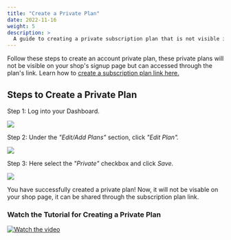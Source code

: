 ```yaml
---
title: "Create a Private Plan"
date: 2022-11-16
weight: 5
description: >
  A guide to creating a private subscription plan that is not visible in your shop.
---
```


Follow these steps to create an account private plan, these private plans will not be visible on your shop's signup page but can accessed through the plan's link. Learn how to [create a subscription plan link here.](https://docs.subscribie.co.uk/docs/tasks/create-plan-link/)

## Steps to Create a Private Plan

Step 1: Log into your Dashboard.

![](https://subscribie.co.uk/blog/content/images/size/w1000/2022/11/image-64.png)

Step 2: Under the *"Edit/Add Plans"* section, click *"Edit Plan".*

![](https://subscribie.co.uk/blog/content/images/size/w1000/2022/11/image-65.png)

Step 3: Here select the *"Private"* checkbox and click *Save.*

![](https://subscribie.co.uk/blog/content/images/size/w1000/2022/11/image-66.png)

You have successfully created a private plan! Now, it will not be visable on your shop page, it can be shared through the subscription plan link.

### Watch the Tutorial for Creating a Private Plan

[![Watch the video](https://github.com/Subscribie/subscribie/assets/30567984/e38a7158-650d-4557-8786-84df86a3ee25)](https://youtu.be/cFpvuSMOZq0)